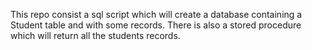 This repo consist a sql script which will create a database containing a Student table and with some records. 
There is also a stored procedure which will return all the students records.
